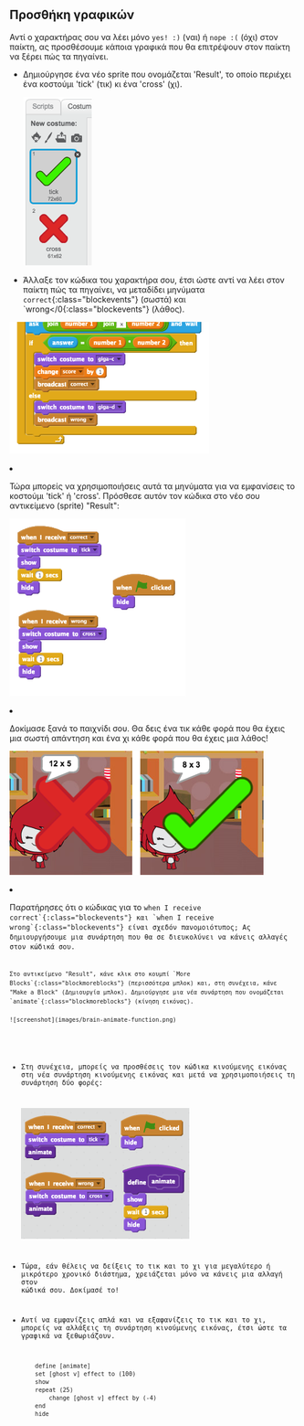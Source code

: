 ## Προσθήκη γραφικών

Αντί ο χαρακτήρας σου να λέει μόνο `yes! :)` (ναι) ή `nope :(` (όχι) στον παίκτη, ας προσθέσουμε κάποια γραφικά που θα επιτρέψουν στον παίκτη να ξέρει πώς τα πηγαίνει.

+ Δημιούργησε ένα νέο sprite που ονομάζεται 'Result', το οποίο περιέχει ένα κοστούμι 'tick' (τικ) κι ένα 'cross' (χι).
    
    ![screenshot](images/brain-result.png)

+ Άλλαξε τον κώδικα του χαρακτήρα σου, έτσι ώστε αντί να λέει στον παίκτη πώς τα πηγαίνει, να μεταδίδει μηνύματα `correct`{:class="blockevents"} (σωστά) και `wrong</0{:class="blockevents"} (λάθος).</p>

<p><img src="images/brain-broadcast-answer.png" alt="screenshot" /></p></li>
<li><p>Τώρα μπορείς να χρησιμοποιήσεις αυτά τα μηνύματα για να εμφανίσεις το κοστούμι 'tick' ή 'cross'. Πρόσθεσε αυτόν τον κώδικα στο νέο σου αντικείμενο (sprite) "Result":</p>

<p><img src="images/brain-show-answer.png" alt="screenshot" /></p></li>
<li><p>Δοκίμασε ξανά το παιχνίδι σου. Θα δεις ένα τικ κάθε φορά που θα έχεις μια σωστή απάντηση και ένα χι κάθε φορά που θα έχεις μια λάθος!</p>

<p><img src="images/brain-test-answer.png" alt="screenshot" /></p></li>
<li><p>Παρατήρησες ότι ο κώδικας για το <code>when I receive correct`{:class="blockevents"} και `when I receive wrong`{:class="blockevents"} είναι σχεδόν πανομοιότυπος; Ας δημιουργήσουμε μια συνάρτηση που θα σε διευκολύνει να κάνεις αλλαγές στον κώδικά σου.
    
    Στο αντικείμενο "Result", κάνε κλικ στο κουμπί `More Blocks`{:class="blockmoreblocks"} (περισσότερα μπλοκ) και, στη συνέχεια, κάνε "Make a Block" (Δημιουργία μπλοκ). Δημιούργησε μια νέα συνάρτηση που ονομάζεται `animate`{:class="blockmoreblocks"} (κίνηση εικόνας).
    
    ![screenshot](images/brain-animate-function.png)

+ Στη συνέχεια, μπορείς να προσθέσεις τον κώδικα κινούμενης εικόνας στη νέα συνάρτηση κινούμενης εικόνας και μετά να χρησιμοποιήσεις τη συνάρτηση δύο φορές:
    
    ![screenshot](images/brain-use-function.png)

+ Τώρα, εάν θέλεις να δείξεις το τικ και το χι για μεγαλύτερο ή μικρότερο χρονικό διάστημα, χρειάζεται μόνο να κάνεις μια αλλαγή στον κώδικά σου. Δοκίμασέ το!

+ Αντί να εμφανίζεις απλά και να εξαφανίζεις το τικ και το χι, μπορείς να αλλάξεις τη συνάρτηση κινούμενης εικόνας, έτσι ώστε τα γραφικά να ξεθωριάζουν.
    
    ```blocks
        define [animate]
        set [ghost v] effect to (100)
        show
        repeat (25)
            change [ghost v] effect by (-4)
        end
        hide
    ```